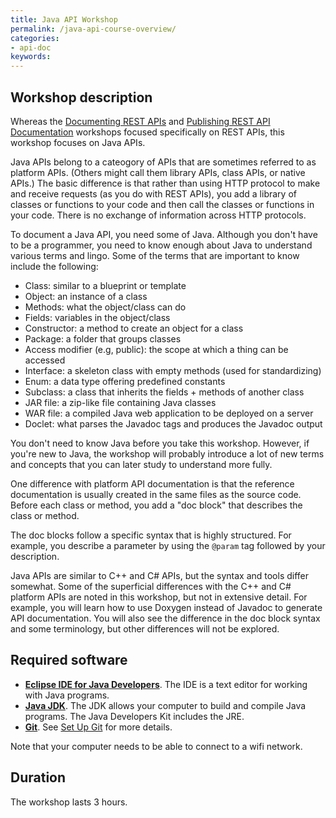 ```yaml
---
title: Java API Workshop
permalink: /java-api-course-overview/
categories:
- api-doc
keywords: 
---
```


<h2>Workshop description</h2>

Whereas the [Documenting REST APIs](http://idratherbewriting.com/documenting-rest-apis-course-overview) and [Publishing REST API Documentation](http://idratherbewriting.com/publishing-rest-apis-course-overview) workshops focused specifically on REST APIs, this workshop focuses on Java APIs. 

Java APIs belong to a cateogory of APIs that are sometimes referred to as platform APIs. (Others might call them library APIs, class APIs, or native APIs.) The basic difference is that rather than using HTTP protocol to make and receive requests (as you do with REST APIs), you add a library of classes or functions to your code and then call the classes or functions in your code. There is no exchange of information across HTTP protocols.

To document a Java API, you need some of Java. Although you don't have to be a programmer, you need to know enough about Java to understand various terms and lingo. Some of the terms that are important to know include the following:

* Class: similar to a blueprint or template
* Object: an instance of a class
* Methods: what the object/class can do 
* Fields: variables in the object/class
* Constructor: a method to create an object for a class
* Package: a folder that groups classes
* Access modifier (e.g, public): the scope at which a thing can be accessed
* Interface: a skeleton class with empty methods (used for standardizing)
* Enum: a data type offering predefined constants
* Subclass: a class that inherits the fields + methods of another class
* JAR file: a zip-like file containing Java classes
* WAR file: a compiled Java web application to be deployed on a server
* Doclet: what parses the Javadoc tags and produces the Javadoc output

You don't need to know Java before you take this workshop. However, if you're new to Java, the workshop will probably introduce a lot of new terms and concepts that you can later study to understand more fully. 

One difference with platform API documentation is that the reference documentation is usually created in the same files as the source code. Before each class or method, you add a "doc block" that describes the class or method. 

The doc blocks follow a specific syntax that is highly structured. For example, you describe a parameter by using the `@param` tag followed by your description.

Java APIs are similar to C++ and C# APIs, but the syntax and tools differ somewhat. Some of the superficial differences with the C++ and C# platform APIs are noted in this workshop, but not in extensive detail. For example, you will learn how to use Doxygen instead of Javadoc to generate API documentation. You will also see the difference in the doc block syntax and some terminology, but other differences will not be explored.

<h2>Required software</h2>

* **[Eclipse IDE for Java Developers](http://www.eclipse.org/downloads/packages/eclipse-ide-java-developers/keplersr1)**. The IDE is a text editor for working with Java programs.
* **[Java JDK](http://www.oracle.com/technetwork/java/javase/downloads/index.html)**. The JDK allows your computer to build and compile Java programs. The Java Developers Kit includes the JRE.
* **[Git](https://git-scm.com/)**. See [Set Up Git](https://help.github.com/articles/set-up-git/) for more details. 

Note that your computer needs to be able to connect to a wifi network.

<h2>Duration</h2>

The workshop lasts 3 hours.
